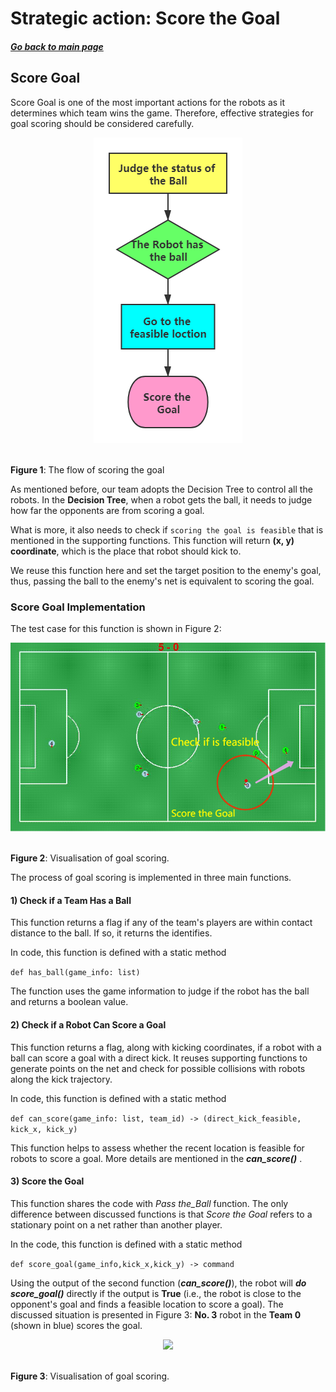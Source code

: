 # Strategic action: Score the Goal

##### [Go back to main page](../../Documentation.md)

## Score Goal

Score Goal is one of the most important actions for the robots as it determines which team wins the game. Therefore, effective strategies for goal scoring should be considered carefully. 

   <p align="center">
      <img src="../../Images/Score_Goal_flow.png" /><br><br>
   </p>

__Figure 1__: The flow of scoring the goal

As mentioned before, our team adopts the Decision Tree to control all the robots. In the **Decision Tree**, when a robot gets the ball, it needs to judge how far the opponents are from scoring a goal.

What is more, it also needs to check if ```scoring the goal is feasible``` that is mentioned in the supporting functions. This function will return **(x, y) coordinate**, which is the place that robot should kick to. 

We reuse this function here and set the target position to the enemy's goal, thus, passing the ball to the enemy's net is equivalent to scoring the goal.


### Score Goal Implementation
The test case for this function is shown in Figure 2:

   <p align="center">
      <img src="../../Images/Score_Goal.png" /><br><br>
   </p>

__Figure 2__: Visualisation of goal scoring.

The process of goal scoring is implemented in three main functions. 

#### 1) Check if a Team Has a Ball

This function returns a flag if any of the team's players are within contact distance to the ball. 
If so, it returns the identifies.

In code, this function is defined with a static method 

```def has_ball(game_info: list)```

The function uses the game information to judge if the robot has the ball and returns a boolean value.
        
#### 2) Check if a Robot Can Score a Goal

This function returns a flag, along with kicking coordinates, if a robot with a ball can score a goal with a direct kick. 
It reuses supporting functions to generate points on the net and check for possible collisions with robots along the kick trajectory.

In code, this function is defined with a static method 

```def can_score(game_info: list, team_id) -> (direct_kick_feasible, kick_x, kick_y)```

This function helps to assess whether the recent location is feasible for robots to score a goal. More details are mentioned in the ***can_score()*** .



#### 3) Score the Goal

This function shares the code with _Pass the_Ball_ function. The only difference between discussed functions is that _Score the Goal_ refers to a stationary point on a net rather than another player.

In the code, this function is defined with a static method 

```def score_goal(game_info,kick_x,kick_y) -> command ```

Using the output of the second function (***can_score()***), the robot will ***do score_goal()*** directly if the output is **True** (i.e., the robot is close to the opponent's goal and finds a feasible location to score a goal). The discussed situation is presented in Figure 3:  **No. 3** robot in the **Team 0** (shown in blue) scores the goal.

<p align="center">
   <img src="../../Images/Score_Goal.gif" /><br><br>
</p>

__Figure 3__: Visualisation of goal scoring.
